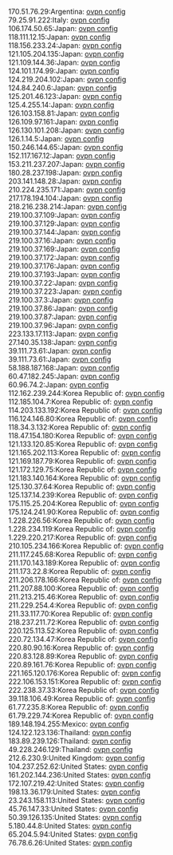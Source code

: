 170.51.76.29:Argentina: [ovpn config](vpn/170_51_76_29.ovpn)  
79.25.91.222:Italy: [ovpn config](vpn/79_25_91_222.ovpn)  
106.174.50.65:Japan: [ovpn config](vpn/106_174_50_65.ovpn)  
118.111.12.15:Japan: [ovpn config](vpn/118_111_12_15.ovpn)  
118.156.233.24:Japan: [ovpn config](vpn/118_156_233_24.ovpn)  
121.105.204.135:Japan: [ovpn config](vpn/121_105_204_135.ovpn)  
121.109.144.36:Japan: [ovpn config](vpn/121_109_144_36.ovpn)  
124.101.174.99:Japan: [ovpn config](vpn/124_101_174_99.ovpn)  
124.219.204.102:Japan: [ovpn config](vpn/124_219_204_102.ovpn)  
124.84.240.6:Japan: [ovpn config](vpn/124_84_240_6.ovpn)  
125.201.46.123:Japan: [ovpn config](vpn/125_201_46_123.ovpn)  
125.4.255.14:Japan: [ovpn config](vpn/125_4_255_14.ovpn)  
126.103.158.81:Japan: [ovpn config](vpn/126_103_158_81.ovpn)  
126.109.97.161:Japan: [ovpn config](vpn/126_109_97_161.ovpn)  
126.130.101.208:Japan: [ovpn config](vpn/126_130_101_208.ovpn)  
126.1.14.5:Japan: [ovpn config](vpn/126_1_14_5.ovpn)  
150.246.144.65:Japan: [ovpn config](vpn/150_246_144_65.ovpn)  
152.117.167.12:Japan: [ovpn config](vpn/152_117_167_12.ovpn)  
153.211.237.207:Japan: [ovpn config](vpn/153_211_237_207.ovpn)  
180.28.237.198:Japan: [ovpn config](vpn/180_28_237_198.ovpn)  
203.141.148.28:Japan: [ovpn config](vpn/203_141_148_28.ovpn)  
210.224.235.171:Japan: [ovpn config](vpn/210_224_235_171.ovpn)  
217.178.194.104:Japan: [ovpn config](vpn/217_178_194_104.ovpn)  
218.216.238.214:Japan: [ovpn config](vpn/218_216_238_214.ovpn)  
219.100.37.109:Japan: [ovpn config](vpn/219_100_37_109.ovpn)  
219.100.37.129:Japan: [ovpn config](vpn/219_100_37_129.ovpn)  
219.100.37.144:Japan: [ovpn config](vpn/219_100_37_144.ovpn)  
219.100.37.16:Japan: [ovpn config](vpn/219_100_37_16.ovpn)  
219.100.37.169:Japan: [ovpn config](vpn/219_100_37_169.ovpn)  
219.100.37.172:Japan: [ovpn config](vpn/219_100_37_172.ovpn)  
219.100.37.176:Japan: [ovpn config](vpn/219_100_37_176.ovpn)  
219.100.37.193:Japan: [ovpn config](vpn/219_100_37_193.ovpn)  
219.100.37.22:Japan: [ovpn config](vpn/219_100_37_22.ovpn)  
219.100.37.223:Japan: [ovpn config](vpn/219_100_37_223.ovpn)  
219.100.37.3:Japan: [ovpn config](vpn/219_100_37_3.ovpn)  
219.100.37.86:Japan: [ovpn config](vpn/219_100_37_86.ovpn)  
219.100.37.87:Japan: [ovpn config](vpn/219_100_37_87.ovpn)  
219.100.37.96:Japan: [ovpn config](vpn/219_100_37_96.ovpn)  
223.133.17.113:Japan: [ovpn config](vpn/223_133_17_113.ovpn)  
27.140.35.138:Japan: [ovpn config](vpn/27_140_35_138.ovpn)  
39.111.73.61:Japan: [ovpn config](vpn/39_111_73_61.ovpn)  
39.111.73.61:Japan: [ovpn config](vpn/39_111_73_61.ovpn)  
58.188.187.168:Japan: [ovpn config](vpn/58_188_187_168.ovpn)  
60.47.182.245:Japan: [ovpn config](vpn/60_47_182_245.ovpn)  
60.96.74.2:Japan: [ovpn config](vpn/60_96_74_2.ovpn)  
112.162.239.244:Korea Republic of: [ovpn config](vpn/112_162_239_244.ovpn)  
112.185.104.7:Korea Republic of: [ovpn config](vpn/112_185_104_7.ovpn)  
114.203.133.192:Korea Republic of: [ovpn config](vpn/114_203_133_192.ovpn)  
116.124.146.80:Korea Republic of: [ovpn config](vpn/116_124_146_80.ovpn)  
118.34.3.132:Korea Republic of: [ovpn config](vpn/118_34_3_132.ovpn)  
118.47.154.180:Korea Republic of: [ovpn config](vpn/118_47_154_180.ovpn)  
121.133.120.85:Korea Republic of: [ovpn config](vpn/121_133_120_85.ovpn)  
121.165.202.113:Korea Republic of: [ovpn config](vpn/121_165_202_113.ovpn)  
121.169.187.79:Korea Republic of: [ovpn config](vpn/121_169_187_79.ovpn)  
121.172.129.75:Korea Republic of: [ovpn config](vpn/121_172_129_75.ovpn)  
121.183.140.164:Korea Republic of: [ovpn config](vpn/121_183_140_164.ovpn)  
125.130.37.64:Korea Republic of: [ovpn config](vpn/125_130_37_64.ovpn)  
125.137.14.239:Korea Republic of: [ovpn config](vpn/125_137_14_239.ovpn)  
175.115.25.204:Korea Republic of: [ovpn config](vpn/175_115_25_204.ovpn)  
175.124.241.90:Korea Republic of: [ovpn config](vpn/175_124_241_90.ovpn)  
1.228.226.56:Korea Republic of: [ovpn config](vpn/1_228_226_56.ovpn)  
1.228.234.119:Korea Republic of: [ovpn config](vpn/1_228_234_119.ovpn)  
1.229.220.217:Korea Republic of: [ovpn config](vpn/1_229_220_217.ovpn)  
210.105.234.166:Korea Republic of: [ovpn config](vpn/210_105_234_166.ovpn)  
211.117.245.68:Korea Republic of: [ovpn config](vpn/211_117_245_68.ovpn)  
211.170.143.189:Korea Republic of: [ovpn config](vpn/211_170_143_189.ovpn)  
211.173.22.8:Korea Republic of: [ovpn config](vpn/211_173_22_8.ovpn)  
211.206.178.166:Korea Republic of: [ovpn config](vpn/211_206_178_166.ovpn)  
211.207.88.100:Korea Republic of: [ovpn config](vpn/211_207_88_100.ovpn)  
211.213.215.46:Korea Republic of: [ovpn config](vpn/211_213_215_46.ovpn)  
211.229.254.4:Korea Republic of: [ovpn config](vpn/211_229_254_4.ovpn)  
211.33.117.70:Korea Republic of: [ovpn config](vpn/211_33_117_70.ovpn)  
218.237.211.72:Korea Republic of: [ovpn config](vpn/218_237_211_72.ovpn)  
220.125.113.52:Korea Republic of: [ovpn config](vpn/220_125_113_52.ovpn)  
220.72.134.47:Korea Republic of: [ovpn config](vpn/220_72_134_47.ovpn)  
220.80.90.16:Korea Republic of: [ovpn config](vpn/220_80_90_16.ovpn)  
220.83.128.89:Korea Republic of: [ovpn config](vpn/220_83_128_89.ovpn)  
220.89.161.76:Korea Republic of: [ovpn config](vpn/220_89_161_76.ovpn)  
221.165.120.176:Korea Republic of: [ovpn config](vpn/221_165_120_176.ovpn)  
222.106.153.151:Korea Republic of: [ovpn config](vpn/222_106_153_151.ovpn)  
222.238.37.33:Korea Republic of: [ovpn config](vpn/222_238_37_33.ovpn)  
39.118.106.49:Korea Republic of: [ovpn config](vpn/39_118_106_49.ovpn)  
61.77.235.8:Korea Republic of: [ovpn config](vpn/61_77_235_8.ovpn)  
61.79.229.74:Korea Republic of: [ovpn config](vpn/61_79_229_74.ovpn)  
189.148.194.255:Mexico: [ovpn config](vpn/189_148_194_255.ovpn)  
124.122.123.136:Thailand: [ovpn config](vpn/124_122_123_136.ovpn)  
183.89.239.126:Thailand: [ovpn config](vpn/183_89_239_126.ovpn)  
49.228.246.129:Thailand: [ovpn config](vpn/49_228_246_129.ovpn)  
212.6.230.9:United Kingdom: [ovpn config](vpn/212_6_230_9.ovpn)  
104.237.252.62:United States: [ovpn config](vpn/104_237_252_62.ovpn)  
161.202.144.236:United States: [ovpn config](vpn/161_202_144_236.ovpn)  
172.107.219.42:United States: [ovpn config](vpn/172_107_219_42.ovpn)  
198.13.36.179:United States: [ovpn config](vpn/198_13_36_179.ovpn)  
23.243.158.113:United States: [ovpn config](vpn/23_243_158_113.ovpn)  
45.76.147.33:United States: [ovpn config](vpn/45_76_147_33.ovpn)  
50.39.126.135:United States: [ovpn config](vpn/50_39_126_135.ovpn)  
5.180.44.8:United States: [ovpn config](vpn/5_180_44_8.ovpn)  
65.204.5.94:United States: [ovpn config](vpn/65_204_5_94.ovpn)  
76.78.6.26:United States: [ovpn config](vpn/76_78_6_26.ovpn)  
